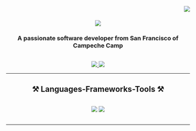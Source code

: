 <img align="right" src="https://visitor-badge.laobi.icu/badge?page_id=salesp07.salesp07" />

<h1 align="center">
  <a href="https://git.io/typing-svg">
    <img src="https://readme-typing-svg.herokuapp.com/?font=Righteous&size=35&center=true&vCenter=true&width=500&height=70&duration=4000&lines=H1+There!+👋;+I'm+Brayan+Chan!;" />
  </a>
</h1>

<h3 align="center">A passionate software developer from San Francisco of Campeche Camp</h3>

<br/>

<div align="center">
  <a href="mailto:al071392@uacam.mx">
    <img src="https://img.shields.io/badge/Gmail-333333?style=for-the-badge&logo=gmail&logoColor=red" target="_blank" />
  </a>
  <a href="www.linkedin.com/in/www.linkedin.com/in/brayan-chan121212" target="_blank">
    <img src="https://img.shields.io/badge/LinkedIn-0077B5?style=for-the-badge&logo=linkedin&logoColor=white" target="_blanck" />
  </a>
</div>

<hr/>

<h2 align="center">⚒️ Languages-Frameworks-Tools ⚒️</h2>
<br/>
<div align="center">
    <img src="https://skillicons.dev/icons?i=react,bootstrap,html,css,vscode,github,figma,tailwind,git,dart" />
    <img src="https://skillicons.dev/icons?i=nodejs,python,javascript,typescript,firebase,mongodb,java,nextjs,mysql,flutter" /><br>
</div>

<br/>
<hr/>


